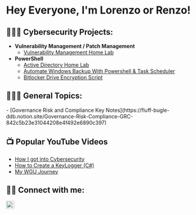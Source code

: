 <h1>Hey Everyone, I'm Lorenzo or Renzo! 

<h2>👨🏾‍💻 Cybersecurity Projects:</h2>

  - <b>Vulnerability Management / Patch Management</b>
    - [Vulnerability Management Home Lab](https://github.com/RenzoTaylor/VulnerabilityManagementLab/tree/main)
  - <b>PowerShell</b>
    - [Active Directory Home Lab](LABURL)
    - [Automate Windows Backup With Powershell & Task Scheduler](URL)
    - [Bitlocker Drive Encryption Script](URL)
  
<h2>👨🏾‍💻 General Topics:</h2>
    - [Governance Risk and Compliance Key Notes](https://fluff-bugle-ddb.notion.site/Governance-Risk-Compliance-GRC-842c5b23e31044208e4f492e6890c397)

<h2>📺 Popular YouTube Videos</h2>

- [How I got into Cybersecurity](URL)
- [How to Create a KeyLogger (C#)](URL)
- [My WGU Journey](URL)

<h2>🤳🏾 Connect with me:</h2>


[<img align="left" alt="LorenzoTaylor | LinkedIn" width="22px" src="https://cdn.jsdelivr.net/npm/simple-icons@v3/icons/linkedin.svg" />][linkedin]

[linkedin]: https://www.linkedin.com/in/lorenzo-taylor-433a10187/

<!--
**joshmadakor1/joshmadakor1** is a ✨ _special_ ✨ repository because its `README.md` (this file) appears on your GitHub profile.

Here are some ideas to get you started:

- 🔭 I’m currently working on ...
- 🌱 I’m currently learning ...
- 👯 I’m looking to collaborate on ...
- 🤔 I’m looking for help with ...
- 💬 Ask me about ...
- 📫 How to reach me: ...
- 😄 Pronouns: ...
- ⚡ Fun fact: ...
-->
